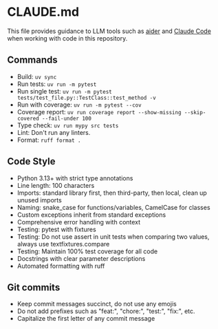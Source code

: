 # CLAUDE.md

This file provides guidance to LLM tools such as [aider](https://aider.chat/) 
and [Claude Code](claude.ai/code) when working with code in this repository.

## Commands
- Build: `uv sync`
- Run tests: `uv run -m pytest`
- Run single test: `uv run -m pytest tests/test_file.py::TestClass::test_method -v`
- Run with coverage: `uv run -m pytest --cov`
- Coverage report: `uv run coverage report --show-missing --skip-covered --fail-under 100`
- Type check: `uv run mypy src tests`
- Lint: Don't run any linters.
- Format: `ruff format .`

## Code Style
- Python 3.13+ with strict type annotations
- Line length: 100 characters
- Imports: standard library first, then third-party, then local, clean up unused imports
- Naming: snake_case for functions/variables, CamelCase for classes
- Custom exceptions inherit from standard exceptions
- Comprehensive error handling with context
- Testing: pytest with fixtures
- Testing: Do not use assert in unit tests when comparing two values, always use textfixtures.compare
- Testing: Maintain 100% test coverage for all code
- Docstrings with clear parameter descriptions
- Automated formatting with ruff


## Git commits
- Keep commit messages succinct, do not use any emojis
- Do not add prefixes such as "feat:", "chore:", "test:", "fix:", etc.
- Capitalize the first letter of any commit message

